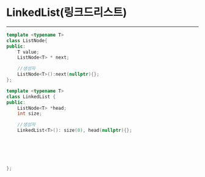 LinkedList(링크드리스트)
====================

--------
```c++
template <typename T>
class ListNode{
public:
    T value;
    ListNode<T> * next;

    //생성자
    ListNode<T>():next(nullptr){};
};
```



```c++
template <typename T>
class LinkedList {
public:
    ListNode<T> *head;
    int size;

    //생성자
    LinkedList<T>(): size(0), head(nullptr){};

    




};
```